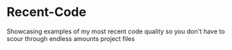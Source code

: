 # Recent-Code
Showcasing examples of my most recent code quality so you don't have to scour through endless amounts project files
